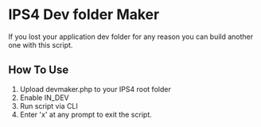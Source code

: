 # IPS4 Dev folder Maker
If you lost your application dev folder for any reason you can build 
another one with this script.
## How To Use
1. Upload devmaker.php to your IPS4 root folder
2. Enable IN_DEV
3. Run script via CLI
4. Enter 'x' at any prompt to exit the script.